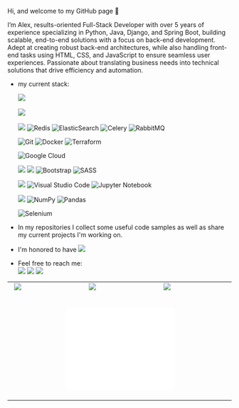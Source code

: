 <!--<div>
  <p align="center">
     <img src="/my_banner.png" alt="My banner" width="80%">
  </p>
</div>-->

Hi, and welcome to my GitHub page 👋
  
  I’m Alex, 
results-oriented Full-Stack Developer with over 5 years of experience specializing in Python, Java, Django, and Spring Boot, building scalable, end-to-end solutions with a focus on back-end development. Adept at creating robust back-end architectures, while also handling front-end tasks using HTML, CSS, and JavaScript to ensure seamless user experiences. Passionate about translating business needs into technical solutions that drive efficiency and automation.
- my current stack: <br>
    <!--![Stack Overflow](https://img.shields.io/badge/-Stackoverflow-FE7A16?style=for-the-badge&logo=stack-overflow&logoColor=white)
    ![Ubuntu](https://img.shields.io/badge/Ubuntu-E95420?style=for-the-badge&logo=ubuntu&logoColor=white)-->
    <a href="https://python.org"><img src="https://img.shields.io/badge/Python-3776AB?style=for-the-badge&logo=python&logoColor=white"></a>
    <!--!![Java](https://img.shields.io/badge/java-%23ED8B00.svg?style=for-the-badge&logo=openjdk&logoColor=white)
    ![Rust](https://img.shields.io/badge/rust-%23000000.svg?style=for-the-badge&logo=rust&logoColor=red)-->

    <a href="https://www.djangoproject.com/"><img src="https://img.shields.io/badge/Django-092E20?style=for-the-badge&logo=django&logoColor=white"></a>
   <!-- ![Spring](https://img.shields.io/badge/spring-%236DB33F.svg?style=for-the-badge&logo=spring&logoColor=white)-->

    <a href="https://www.postgresql.org/"><img src="https://img.shields.io/badge/PostgreSQL-316192?style=for-the-badge&logo=postgresql&logoColor=white"></a>
    ![Redis](https://img.shields.io/badge/redis-%23DD0031.svg?style=for-the-badge&logo=redis&logoColor=white)
    ![ElasticSearch](https://img.shields.io/badge/-ElasticSearch-005571?style=for-the-badge&logo=elasticsearch)
    ![Celery](https://img.shields.io/badge/celery-%23a9cc54.svg?style=for-the-badge&logo=celery&logoColor=ddf4a4)
    ![RabbitMQ](https://img.shields.io/badge/Rabbitmq-FF6600?style=for-the-badge&logo=rabbitmq&logoColor=white)

    ![Git](https://img.shields.io/badge/git-%23F05033.svg?style=for-the-badge&logo=git&logoColor=white)
    ![Docker](https://img.shields.io/badge/docker-%230db7ed.svg?style=for-the-badge&logo=docker&logoColor=white)
    ![Terraform](https://img.shields.io/badge/terraform-%235835CC.svg?style=for-the-badge&logo=terraform&logoColor=white)

    ![Google Cloud](https://img.shields.io/badge/GoogleCloud-%234285F4.svg?style=for-the-badge&logo=google-cloud&logoColor=white)

  
  
    <!--
  ![Anaconda](https://img.shields.io/badge/Anaconda-%2344A833.svg?style=for-the-badge&logo=anaconda&logoColor=white)
    ![Jupyter Notebook](https://img.shields.io/badge/jupyter-%23FA0F00.svg?style=for-the-badge&logo=jupyter&logoColor=white)
    ![Matplotlib](https://img.shields.io/badge/Matplotlib-%23ffffff.svg?style=for-the-badge&logo=Matplotlib&logoColor=black)
    
    ![Plotly](https://img.shields.io/badge/Plotly-%233F4F75.svg?style=for-the-badge&logo=plotly&logoColor=white)
    ![Prefect](https://img.shields.io/badge/Prefect-%23ffffff.svg?style=for-the-badge&logo=prefect&logoColor=white)
    ![Apache Kafka](https://img.shields.io/badge/Apache%20Kafka-000?style=for-the-badge&logo=apachekafka)
  <a href="https://www.ibm.com/cloud"><img src="https://img.shields.io/badge/IBM%20Cloud-1261FE.svg?style=for-the-badge&logo=IBM-Cloud&logoColor=white"></a>-->
  
    <!-- ![scikit-learn](https://img.shields.io/badge/scikit--learn-%23F7931E.svg?style=for-the-badge&logo=scikit-learn&logoColor=white)-->
    <a href="https://developer.mozilla.org/en-US/docs/Learn/Getting_started_with_the_web/HTML_basics"><img src="https://img.shields.io/badge/HTML-239120?style=for-the-badge&logo=html5&logoColor=white"></a>
    <a href="https://developer.mozilla.org/en-US/docs/Web/CSS"><img src="https://img.shields.io/badge/CSS-239120?&style=for-the-badge&logo=css3&logoColor=white"></a>
    ![Bootstrap](https://img.shields.io/badge/bootstrap-%23563D7C.svg?style=for-the-badge&logo=bootstrap&logoColor=white)
    ![SASS](https://img.shields.io/badge/SASS-hotpink.svg?style=for-the-badge&logo=SASS&logoColor=white)
    <!-- ![JavaScript](https://img.shields.io/badge/javascript-%23323330.svg?style=for-the-badge&logo=javascript&logoColor=%23F7DF1E)-->

    <a href="https://www.jetbrains.com/pycharm/"><img src="https://img.shields.io/badge/PyCharm-000000.svg?&style=for-the-badge&logo=PyCharm&logoColor=white"></a>
    ![Visual Studio Code](https://img.shields.io/badge/Visual%20Studio%20Code-0078d7.svg?style=for-the-badge&logo=visual-studio-code&logoColor=white)
    ![Jupyter Notebook](https://img.shields.io/badge/jupyter-%23FA0F00.svg?style=for-the-badge&logo=jupyter&logoColor=white)
    <!--![IntelliJ IDEA](https://img.shields.io/badge/IntelliJIDEA-000000.svg?style=for-the-badge&logo=intellij-idea&logoColor=white)-->

    <a href="https://www.tensorflow.org/"><img src="https://img.shields.io/badge/TensorFlow-FF6F00?style=for-the-badge&logo=tensorflow&logoColor=white"></a>
    ![NumPy](https://img.shields.io/badge/numpy-%23013243.svg?style=for-the-badge&logo=numpy&logoColor=white)
    ![Pandas](https://img.shields.io/badge/pandas-%23150458.svg?style=for-the-badge&logo=pandas&logoColor=white)

    
    ![Selenium](https://img.shields.io/badge/-selenium-%43B02A?style=for-the-badge&logo=selenium&logoColor=white)

    
    
- In my repositories I collect some useful code samples as well as share my current projects I'm working on.
- I'm honored to have ![](https://komarev.com/ghpvc/?username=Iskanderrus&style=flat-square&label=PROFILE+VIEWS&color=red)
- Feel free to reach me: <br><a href="https://www.linkedin.com/in/Iskanderrus"><img src="https://img.shields.io/badge/LinkedIn-0077B5?style=for-the-badge&logo=linkedin&logoColor=white"></a>
    <a href="mailto:a.n.chasovskoy@gmail.com"><img src="https://img.shields.io/badge/Gmail-D14836?style=for-the-badge&logo=gmail&logoColor=white"></a>
    <a href="https://t.me/Iskanderrus77"><img src="https://img.shields.io/badge/Telegram-2CA5E0?style=for-the-badge&logo=telegram&logoColor=white"></a>

<table>
 <tr>
  <td>&nbsp;
  <img src="http://github-readme-streak-stats.herokuapp.com?user=Iskanderrus&theme=dracula">
  </td>
  <td>&nbsp;
  <img src="https://github-readme-stats-sigma-five.vercel.app/api?username=Iskanderrus&show_icons=true&theme=dracula">
  </td>
  <td>&nbsp;
  <img src="https://github-readme-stats-sigma-five.vercel.app/api/top-langs/?username=Iskanderrus&layout=compact&theme=dracula">
  </td>
 </tr>
  <tr>
  <td colspan="3">&nbsp;
  <p align="center">
  <a href='https://metrics.lecoq.io/insights/Iskanderrus'><img src="/github-metrics.svg" alt="Click for detailed info" width="50%"></a>
  </p>
  </td>
 </tr>
</table>


<!---
Iskanderrus/Iskanderrus is a ✨ special ✨ repository because its `README.md` (this file) appears on your GitHub profile.
You can click the Preview link to take a look at your changes.
--->
